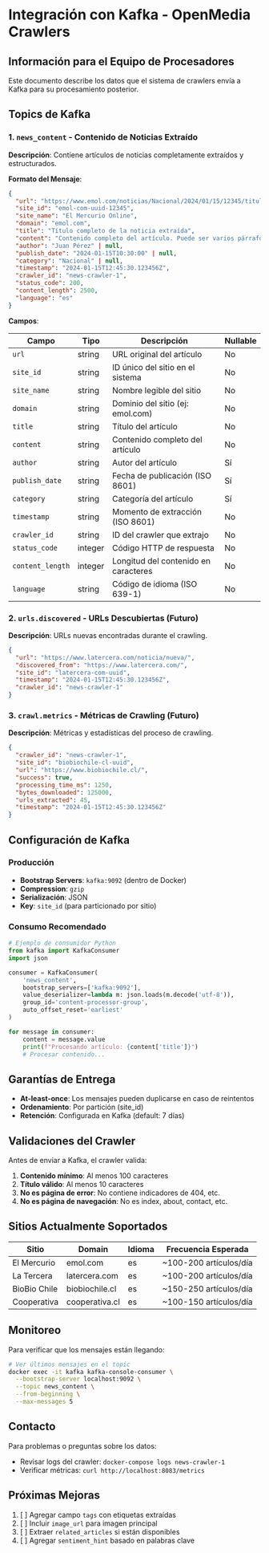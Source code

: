 # Integración con Kafka - OpenMedia Crawlers

## Información para el Equipo de Procesadores

Este documento describe los datos que el sistema de crawlers envía a Kafka para su procesamiento posterior.

## Topics de Kafka

### 1. `news_content` - Contenido de Noticias Extraído

**Descripción**: Contiene artículos de noticias completamente extraídos y estructurados.

**Formato del Mensaje**:

```json
{
  "url": "https://www.emol.com/noticias/Nacional/2024/01/15/12345/titulo-noticia.html",
  "site_id": "emol-com-uuid-12345",
  "site_name": "El Mercurio Online",
  "domain": "emol.com",
  "title": "Título completo de la noticia extraída",
  "content": "Contenido completo del artículo. Puede ser varios párrafos de texto...",
  "author": "Juan Pérez" | null,
  "publish_date": "2024-01-15T10:30:00" | null,
  "category": "Nacional" | null,
  "timestamp": "2024-01-15T12:45:30.123456Z",
  "crawler_id": "news-crawler-1",
  "status_code": 200,
  "content_length": 2500,
  "language": "es"
}
```

**Campos**:

| Campo | Tipo | Descripción | Nullable |
|-------|------|-------------|----------|
| `url` | string | URL original del artículo | No |
| `site_id` | string | ID único del sitio en el sistema | No |
| `site_name` | string | Nombre legible del sitio | No |
| `domain` | string | Dominio del sitio (ej: emol.com) | No |
| `title` | string | Título del artículo | No |
| `content` | string | Contenido completo del artículo | No |
| `author` | string | Autor del artículo | Sí |
| `publish_date` | string | Fecha de publicación (ISO 8601) | Sí |
| `category` | string | Categoría del artículo | Sí |
| `timestamp` | string | Momento de extracción (ISO 8601) | No |
| `crawler_id` | string | ID del crawler que extrajo | No |
| `status_code` | integer | Código HTTP de respuesta | No |
| `content_length` | integer | Longitud del contenido en caracteres | No |
| `language` | string | Código de idioma (ISO 639-1) | No |

### 2. `urls.discovered` - URLs Descubiertas (Futuro)

**Descripción**: URLs nuevas encontradas durante el crawling.

```json
{
  "url": "https://www.latercera.com/noticia/nueva/",
  "discovered_from": "https://www.latercera.com/",
  "site_id": "latercera-com-uuid",
  "timestamp": "2024-01-15T12:45:30.123456Z",
  "crawler_id": "news-crawler-1"
}
```

### 3. `crawl.metrics` - Métricas de Crawling (Futuro)

**Descripción**: Métricas y estadísticas del proceso de crawling.

```json
{
  "crawler_id": "news-crawler-1",
  "site_id": "biobiochile-cl-uuid",
  "url": "https://www.biobiochile.cl/",
  "success": true,
  "processing_time_ms": 1250,
  "bytes_downloaded": 125000,
  "urls_extracted": 45,
  "timestamp": "2024-01-15T12:45:30.123456Z"
}
```

## Configuración de Kafka

### Producción

- **Bootstrap Servers**: `kafka:9092` (dentro de Docker)
- **Compression**: `gzip`
- **Serialización**: JSON
- **Key**: `site_id` (para particionado por sitio)

### Consumo Recomendado

```python
# Ejemplo de consumidor Python
from kafka import KafkaConsumer
import json

consumer = KafkaConsumer(
    'news_content',
    bootstrap_servers=['kafka:9092'],
    value_deserializer=lambda m: json.loads(m.decode('utf-8')),
    group_id='content-processor-group',
    auto_offset_reset='earliest'
)

for message in consumer:
    content = message.value
    print(f"Procesando artículo: {content['title']}")
    # Procesar contenido...
```

## Garantías de Entrega

- **At-least-once**: Los mensajes pueden duplicarse en caso de reintentos
- **Ordenamiento**: Por partición (site_id)
- **Retención**: Configurada en Kafka (default: 7 días)

## Validaciones del Crawler

Antes de enviar a Kafka, el crawler valida:

1. **Contenido mínimo**: Al menos 100 caracteres
2. **Título válido**: Al menos 10 caracteres
3. **No es página de error**: No contiene indicadores de 404, etc.
4. **No es página de navegación**: No es index, about, contact, etc.

## Sitios Actualmente Soportados

| Sitio | Domain | Idioma | Frecuencia Esperada |
|-------|--------|--------|---------------------|
| El Mercurio | emol.com | es | ~100-200 artículos/día |
| La Tercera | latercera.com | es | ~100-200 artículos/día |
| BioBio Chile | biobiochile.cl | es | ~150-250 artículos/día |
| Cooperativa | cooperativa.cl | es | ~100-150 artículos/día |

## Monitoreo

Para verificar que los mensajes están llegando:

```bash
# Ver últimos mensajes en el topic
docker exec -it kafka kafka-console-consumer \
  --bootstrap-server localhost:9092 \
  --topic news_content \
  --from-beginning \
  --max-messages 5
```

## Contacto

Para problemas o preguntas sobre los datos:
- Revisar logs del crawler: `docker-compose logs news-crawler-1`
- Verificar métricas: `curl http://localhost:8083/metrics`

## Próximas Mejoras

1. [ ] Agregar campo `tags` con etiquetas extraídas
2. [ ] Incluir `image_url` para imagen principal
3. [ ] Extraer `related_articles` si están disponibles
4. [ ] Agregar `sentiment_hint` basado en palabras clave 